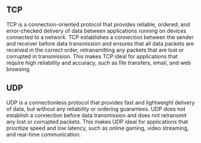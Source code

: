 ## TCP

TCP is a connection-oriented protocol that provides reliable, ordered, and error-checked delivery of data between applications running on devices connected to a network. TCP establishes a connection between the sender and receiver before data transmission and ensures that all data packets are received in the correct order, retransmitting any packets that are lost or corrupted in transmission. This makes TCP ideal for applications that require high reliability and accuracy, such as file transfers, email, and web browsing.

## UDP

UDP is a connectionless protocol that provides fast and lightweight delivery of data, but without any reliability or ordering guarantees. UDP does not establish a connection before data transmission and does not retransmit any lost or corrupted packets. This makes UDP ideal for applications that prioritize speed and low latency, such as online gaming, video streaming, and real-time communication.
